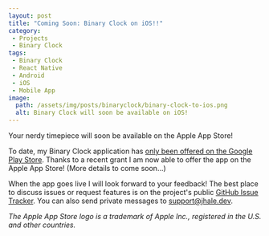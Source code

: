 ```yaml
---
layout: post
title: "Coming Soon: Binary Clock on iOS!!"
category:
 - Projects
 - Binary Clock
tags:
 - Binary Clock
 - React Native
 - Android
 - iOS
 - Mobile App
image:
  path: /assets/img/posts/binaryclock/binary-clock-to-ios.png
  alt: Binary Clock will soon be available on iOS!
---
```


Your nerdy timepiece will soon be available on the Apple App Store!

To date, my Binary Clock application has [only been offered on the Google Play
Store](https://jhale.dev/projects/2022/07/02/introducing-binary-clock.html#where-can-i-get-it).
Thanks to a recent grant I am now able to offer the app on the Apple App Store!
(More details to come soon...)

When the app goes live I will look forward to your feedback! The best place to
discuss issues or request features is on the project's public [GitHub Issue
Tracker](https://github.com/thehale/BinaryClock/issues). You can also send
private messages to [support@jhale.dev](mailto:support@jhale.dev).

*The Apple App Store logo is a trademark of Apple Inc., registered in the U.S.
and other countries.*